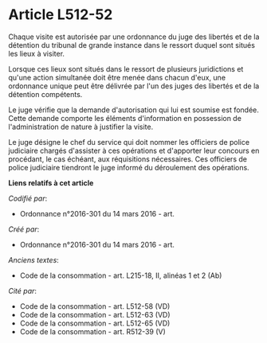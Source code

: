 # Article L512-52

Chaque visite est autorisée par une ordonnance du juge des libertés et de la détention du tribunal de grande instance dans le
ressort duquel sont situés les lieux à visiter.

Lorsque ces lieux sont situés dans le ressort de plusieurs juridictions et qu'une action simultanée doit être menée dans
chacun d'eux, une ordonnance unique peut être délivrée par l'un des juges des libertés et de la détention compétents.

Le juge vérifie que la demande d'autorisation qui lui est soumise est fondée. Cette demande comporte les éléments
d'information en possession de l'administration de nature à justifier la visite.

Le juge désigne le chef du service qui doit nommer les officiers de police judiciaire chargés d'assister à ces opérations et
d'apporter leur concours en procédant, le cas échéant, aux réquisitions nécessaires. Ces officiers de police judiciaire
tiendront le juge informé du déroulement des opérations.

**Liens relatifs à cet article**

_Codifié par_:

  - Ordonnance n°2016-301 du 14 mars 2016 - art.

_Créé par_:

  - Ordonnance n°2016-301 du 14 mars 2016 - art.

_Anciens textes_:

  - Code de la consommation - art. L215-18, II, alinéas 1 et 2 (Ab)

_Cité par_:

  - Code de la consommation - art. L512-58 (VD)
  - Code de la consommation - art. L512-63 (VD)
  - Code de la consommation - art. L512-65 (VD)
  - Code de la consommation - art. R512-39 (V)
